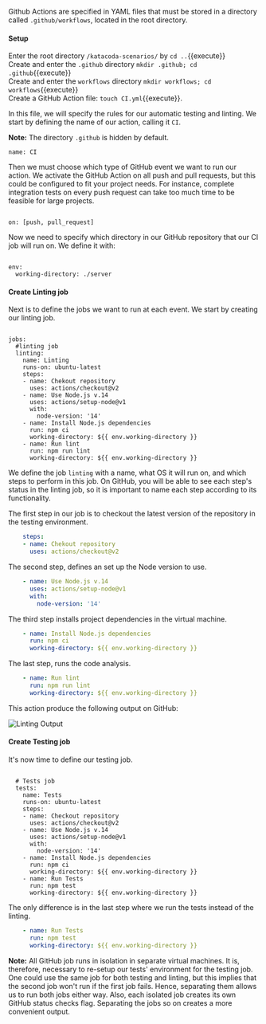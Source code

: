 Github Actions are specified in YAML files that must be stored in a directory called `.github/workflows`, located in the root directory.

#### Setup
Enter the root directory `/katacoda-scenarios/` by `cd ..`{{execute}}  
Create and enter the `.github` directory `mkdir .github; cd .github`{{execute}}  
Create and enter the `workflows` directory `mkdir workflows; cd workflows`{{execute}}  
Create a GitHub Action file: `touch CI.yml`{{execute}}.  

In this file, we will specify the rules for our automatic testing and linting. We start by defining the name of our action, calling it `CI`.

**Note:** The directory `.github` is hidden by default.

<pre class="file" data-filename=".github/workflows/CI.yml" data-target="replace"><code class="yml">name: CI</code></pre>

Then we must choose which type of GitHub event we want to run our action. We activate the GitHub Action on all push and pull requests, but this could be configured to fit your project needs. For instance, complete integration tests on every push request can take too much time to be feasible for large projects.

<pre class="file" data-filename=".github/workflows/CI.yml" data-target="append"><code class="yml">
on: [push, pull_request]</code></pre>

Now we need to specify which directory in our GitHub repository that our CI job will run on. We define it with:

<pre class="file" data-filename=".github/workflows/CI.yml" data-target="append"><code class="yml">
env: 
  working-directory: ./server</code></pre>

#### Create Linting job
Next is to define the jobs we want to run at each event. We start by creating our linting job.

<pre class="file" data-filename=".github/workflows/CI.yml" data-target="append"><code class="yml">
jobs: 
  #linting job
  linting:
    name: Linting
    runs-on: ubuntu-latest
    steps: 
    - name: Chekout repository
      uses: actions/checkout@v2
    - name: Use Node.js v.14
      uses: actions/setup-node@v1
      with:
        node-version: '14'
    - name: Install Node.js dependencies
      run: npm ci
      working-directory: ${{ env.working-directory }}
    - name: Run lint
      run: npm run lint
      working-directory: ${{ env.working-directory }}
</code></pre>

We define the job `linting` with a name, what OS it will run on, and which steps to perform in this job. On GitHub, you will be able to see each step's status in the linting job, so it is important to name each step according to its functionality.

The first step in our job is to checkout the latest version of the repository in the testing environment.

```yml
    steps: 
    - name: Chekout repository
      uses: actions/checkout@v2
```

The second step, defines an set up the Node version to use.

```yml
    - name: Use Node.js v.14
      uses: actions/setup-node@v1
      with:
        node-version: '14'
```

The third step installs project dependencies in the virtual machine.

```yml
    - name: Install Node.js dependencies
      run: npm ci
      working-directory: ${{ env.working-directory }}
```

The last step, runs the code analysis.

```yml
    - name: Run lint
      run: npm run lint
      working-directory: ${{ env.working-directory }}
```

This action produce the following output on GitHub:

![Linting Output](https://github.com/nwessman/katacoda-scenarios/blob/main/CI/assets/Linting-output.jpg?raw=true)


#### Create Testing job
It's now time to define our testing job.

<pre class="file" data-filename=".github/workflows/CI.yml" data-target="append"><code class="yml">
  # Tests job
  tests:
    name: Tests
    runs-on: ubuntu-latest
    steps:
    - name: Checkout repository
      uses: actions/checkout@v2
    - name: Use Node.js v.14
      uses: actions/setup-node@v1
      with:
        node-version: '14'
    - name: Install Node.js dependencies
      run: npm ci
      working-directory: ${{ env.working-directory }}
    - name: Run Tests
      run: npm test
      working-directory: ${{ env.working-directory }}
</code></pre>

The only difference is in the last step where we run the tests instead of the linting.

```yml
    - name: Run Tests
      run: npm test
      working-directory: ${{ env.working-directory }}
```

**Note:** All GitHub job runs in isolation in separate virtual machines. It is, therefore, necessary to re-setup our tests' environment for the testing job. One could use the same job for both testing and linting, but this implies that the second job won't run if the first job fails. Hence, separating them allows us to run both jobs either way. Also, each isolated job creates its own GitHub status checks flag. Separating the jobs so on creates a more convenient output.
